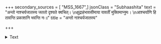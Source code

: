 +++
secondary_sources = [ "MSS_1667",]
jsonClass = "Subhaashita"
text = "अन्तो नाश्चर्यजातस्य जततो दृश्यते क्वचित्।  \nक्षुद्राहंभावसीमाया यावतीं मुक्तिमाप्नुमः।  \nआश्चर्याणि हि तावन्ति प्रकाशानि भवन्ति नः॥"
title = "अन्तो नाश्चर्यजातस्य"

+++

<details><summary>Text</summary>

अन्तो नाश्चर्यजातस्य जततो दृश्यते क्वचित्।  
क्षुद्राहंभावसीमाया यावतीं मुक्तिमाप्नुमः।  
आश्चर्याणि हि तावन्ति प्रकाशानि भवन्ति नः॥
</details>
